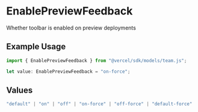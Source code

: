 # EnablePreviewFeedback

Whether toolbar is enabled on preview deployments

## Example Usage

```typescript
import { EnablePreviewFeedback } from "@vercel/sdk/models/team.js";

let value: EnablePreviewFeedback = "on-force";
```

## Values

```typescript
"default" | "on" | "off" | "on-force" | "off-force" | "default-force"
```